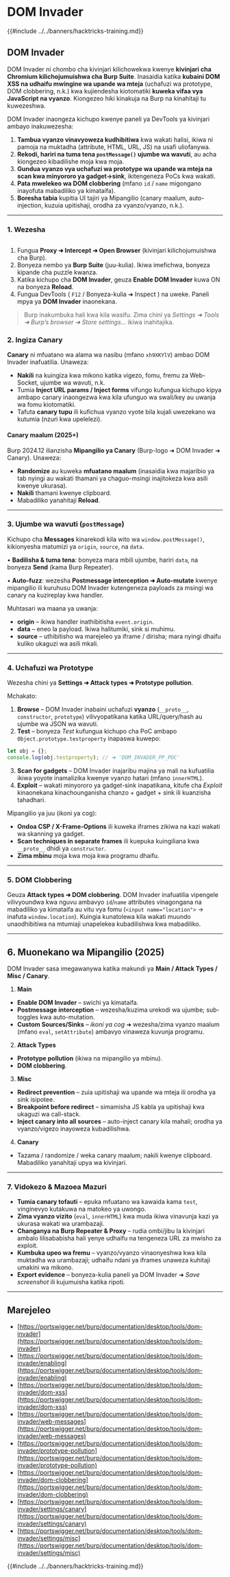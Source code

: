 # DOM Invader

{{#include ../../banners/hacktricks-training.md}}

## DOM Invader

DOM Invader ni chombo cha kivinjari kilichowekwa kwenye **kivinjari cha Chromium kilichojumuishwa cha Burp Suite**. Inasaidia katika **kubaini DOM XSS na udhaifu mwingine wa upande wa mteja** (uchafuzi wa prototype, DOM clobbering, n.k.) kwa kujiendesha kiotomatiki **kuweka vifaa vya JavaScript na vyanzo**. Kiongezeo hiki kinakuja na Burp na kinahitaji tu kuwezeshwa.

DOM Invader inaongeza kichupo kwenye paneli ya DevTools ya kivinjari ambayo inakuwezesha:

1. **Tambua vyanzo vinavyoweza kudhibitiwa** kwa wakati halisi, ikiwa ni pamoja na muktadha (attribute, HTML, URL, JS) na usafi uliofanywa.
2. **Rekodi, hariri na tuma tena `postMessage()` ujumbe wa wavuti**, au acha kiongezeo kibadilishe moja kwa moja.
3. **Gundua vyanzo vya uchafuzi wa prototype wa upande wa mteja na scan kwa minyororo ya gadget→sink**, ikitengeneza PoCs kwa wakati.
4. **Pata mwelekeo wa DOM clobbering** (mfano `id` / `name` migongano inayofuta mabadiliko ya kimataifa).
5. **Boresha tabia** kupitia UI tajiri ya Mipangilio (canary maalum, auto-injection, kuzuia upitishaji, orodha za vyanzo/vyanzo, n.k.).

---

### 1. Wezesha

<figure><img src="../../images/image (1129).png" alt=""><figcaption></figcaption></figure>

1. Fungua **Proxy ➜ Intercept ➜ Open Browser** (kivinjari kilichojumuishwa cha Burp).
2. Bonyeza nembo ya **Burp Suite** (juu-kulia). Ikiwa imefichwa, bonyeza kipande cha puzzle kwanza.
3. Katika kichupo cha **DOM Invader**, geuza **Enable DOM Invader** kuwa ON na bonyeza **Reload**.
4. Fungua DevTools ( `F12` / Bonyeza-kulia ➜ Inspect ) na uweke. Paneli mpya ya **DOM Invader** inaonekana.

> Burp inakumbuka hali kwa kila wasifu. Zima chini ya *Settings ➜ Tools ➜ Burp’s browser ➜ Store settings...* ikiwa inahitajika.

### 2. Ingiza Canary

**Canary** ni mfuatano wa alama wa nasibu (mfano `xh9XKYlV`) ambao DOM Invader inafuatilia. Unaweza:

* **Nakili** na kuingiza kwa mikono katika vigezo, fomu, fremu za Web-Socket, ujumbe wa wavuti, n.k.
* Tumia **Inject URL params / Inject forms** vifungo kufungua kichupo kipya ambapo canary inaongezwa kwa kila ufunguo wa swali/key au uwanja wa fomu kiotomatiki.
* Tafuta **canary tupu** ili kufichua vyanzo vyote bila kujali uwezekano wa kutumia (nzuri kwa upelelezi).

#### Canary maalum (2025+)

Burp 2024.12 ilianzisha **Mipangilio ya Canary** (Burp-logo ➜ DOM Invader ➜ Canary). Unaweza:

* **Randomize** au kuweka **mfuatano maalum** (inasaidia kwa majaribio ya tab nyingi au wakati thamani ya chaguo-msingi inajitokeza kwa asili kwenye ukurasa).
* **Nakili** thamani kwenye clipboard.
* Mabadiliko yanahitaji **Reload**.

---

### 3. Ujumbe wa wavuti (`postMessage`)

Kichupo cha **Messages** kinarekodi kila wito wa `window.postMessage()`, kikionyesha matumizi ya `origin`, `source`, na `data`.

• **Badilisha & tuma tena**: bonyeza mara mbili ujumbe, hariri `data`, na bonyeza **Send** (kama Burp Repeater).

• **Auto-fuzz**: wezesha **Postmessage interception ➜ Auto-mutate** kwenye mipangilio ili kuruhusu DOM Invader kutengeneza payloads za msingi wa canary na kuzireplay kwa handler.

Muhtasari wa maana ya uwanja:

* **origin** – ikiwa handler inathibitisha `event.origin`.
* **data** – eneo la payload. Ikiwa halitumiki, sink si muhimu.
* **source** – uthibitisho wa marejeleo ya iframe / dirisha; mara nyingi dhaifu kuliko ukaguzi wa asili mkali.

---

### 4. Uchafuzi wa Prototype

Wezesha chini ya **Settings ➜ Attack types ➜ Prototype pollution**.

Mchakato:

1. **Browse** – DOM Invader inabaini uchafuzi **vyanzo** (`__proto__`, `constructor`, `prototype`) vilivyopatikana katika URL/query/hash au ujumbe wa JSON wa wavuti.
2. **Test** – bonyeza *Test* kufungua kichupo cha PoC ambapo `Object.prototype.testproperty` inapaswa kuwepo:

```javascript
let obj = {};
console.log(obj.testproperty); // ➜ 'DOM_INVADER_PP_POC'
```
3. **Scan for gadgets** – DOM Invader inajaribu majina ya mali na kufuatilia ikiwa yoyote inamalizika kwenye vyanzo hatari (mfano `innerHTML`).
4. **Exploit** – wakati minyororo ya gadget-sink inapatikana, kitufe cha *Exploit* kinaonekana kinachounganisha chanzo + gadget + sink ili kuanzisha tahadhari.

Mipangilio ya juu (ikoni ya cog):

* **Ondoa CSP / X-Frame-Options** ili kuweka iframes zikiwa na kazi wakati wa skanning ya gadget.
* **Scan techniques in separate frames** ili kuepuka kuingiliana kwa `__proto__` dhidi ya `constructor`.
* **Zima mbinu** moja kwa moja kwa programu dhaifu.

---

### 5. DOM Clobbering

Geuza **Attack types ➜ DOM clobbering**. DOM Invader inafuatilia vipengele vilivyoundwa kwa nguvu ambavyo `id`/`name` attributes vinagongana na mabadiliko ya kimataifa au vitu vya fomu (`<input name="location">` → inafuta `window.location`). Kuingia kunatolewa kila wakati muundo unaodhibitiwa na mtumiaji unapelekea kubadilishwa kwa mabadiliko.

---

## 6. Muonekano wa Mipangilio (2025)

DOM Invader sasa imegawanywa katika makundi ya **Main / Attack Types / Misc / Canary**.

1. **Main**
* **Enable DOM Invader** – swichi ya kimataifa.
* **Postmessage interception** – wezesha/kuzima urekodi wa ujumbe; sub-toggles kwa auto-mutation.
* **Custom Sources/Sinks** – *ikoni ya cog* ➜ wezesha/zima vyanzo maalum (mfano `eval`, `setAttribute`) ambavyo vinaweza kuvunja programu.

2. **Attack Types**
* **Prototype pollution** (ikiwa na mipangilio ya mbinu).
* **DOM clobbering**.

3. **Misc**
* **Redirect prevention** – zuia upitishaji wa upande wa mteja ili orodha ya sink isipotee.
* **Breakpoint before redirect** – simamisha JS kabla ya upitishaji kwa ukaguzi wa call-stack.
* **Inject canary into all sources** – auto-inject canary kila mahali; orodha ya vyanzo/vigezo inayoweza kubadilishwa.

4. **Canary**
* Tazama / randomize / weka canary maalum; nakili kwenye clipboard. Mabadiliko yanahitaji upya wa kivinjari.

---

### 7. Vidokezo & Mazoea Mazuri

* **Tumia canary tofauti** – epuka mfuatano wa kawaida kama `test`, vinginevyo kutakuwa na matokeo ya uwongo.
* **Zima vyanzo vizito** (`eval`, `innerHTML`) kwa muda ikiwa vinavunja kazi ya ukurasa wakati wa urambazaji.
* **Changanya na Burp Repeater & Proxy** – rudia ombi/jibu la kivinjari ambalo lilisababisha hali yenye udhaifu na tengeneza URL za mwisho za exploit.
* **Kumbuka upeo wa fremu** – vyanzo/vyanzo vinaonyeshwa kwa kila muktadha wa urambazaji; udhaifu ndani ya iframes unaweza kuhitaji umakini wa mikono.
* **Export evidence** – bonyeza-kulia paneli ya DOM Invader ➜ *Save screenshot* ili kujumuisha katika ripoti.

---

## Marejeleo

- [https://portswigger.net/burp/documentation/desktop/tools/dom-invader](https://portswigger.net/burp/documentation/desktop/tools/dom-invader)
- [https://portswigger.net/burp/documentation/desktop/tools/dom-invader/enabling](https://portswigger.net/burp/documentation/desktop/tools/dom-invader/enabling)
- [https://portswigger.net/burp/documentation/desktop/tools/dom-invader/dom-xss](https://portswigger.net/burp/documentation/desktop/tools/dom-invader/dom-xss)
- [https://portswigger.net/burp/documentation/desktop/tools/dom-invader/web-messages](https://portswigger.net/burp/documentation/desktop/tools/dom-invader/web-messages)
- [https://portswigger.net/burp/documentation/desktop/tools/dom-invader/prototype-pollution](https://portswigger.net/burp/documentation/desktop/tools/dom-invader/prototype-pollution)
- [https://portswigger.net/burp/documentation/desktop/tools/dom-invader/dom-clobbering](https://portswigger.net/burp/documentation/desktop/tools/dom-invader/dom-clobbering)
- [https://portswigger.net/burp/documentation/desktop/tools/dom-invader/settings/canary](https://portswigger.net/burp/documentation/desktop/tools/dom-invader/settings/canary)
- [https://portswigger.net/burp/documentation/desktop/tools/dom-invader/settings/misc](https://portswigger.net/burp/documentation/desktop/tools/dom-invader/settings/misc)

{{#include ../../banners/hacktricks-training.md}}
